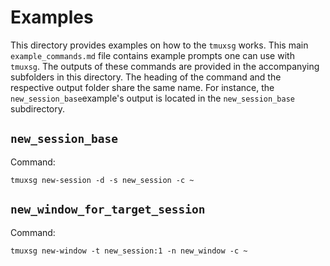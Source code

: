 # Examples

This directory provides examples on how to the `tmuxsg` works. This main
`example_commands.md` file contains example prompts one can use with `tmuxsg`.
The outputs of these commands are provided in the accompanying subfolders in
this directory. The heading of the command and the respective output folder
share the same name. For instance, the `new_session_base`example's output is
located in the `new_session_base` subdirectory.

## `new_session_base`

Command:

```
tmuxsg new-session -d -s new_session -c ~

```

## `new_window_for_target_session`

Command:

```
tmuxsg new-window -t new_session:1 -n new_window -c ~

```
